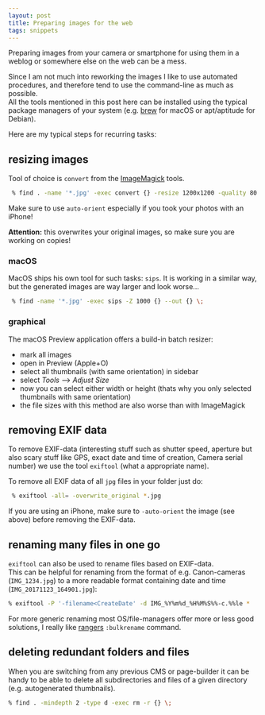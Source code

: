 ```yaml
---
layout: post
title: Preparing images for the web
tags: snippets
---
```


Preparing images from your camera or smartphone for using them in a weblog
or somewhere else on the web can be a mess.

Since I am not much into reworking the images I like to use automated procedures,
and therefore tend to use the command-line as much as possible.  
All the tools mentioned in this post here can be installed using the typical
package managers of your system (e.g. [brew](https://brew.sh/) for macOS or
apt/aptitude for Debian).

Here are my typical steps for recurring tasks:

## resizing images

Tool of choice is `convert` from the [ImageMagick](http://www.imagemagick.org/script/index.php) tools.

``` sh
 % find . -name '*.jpg' -exec convert {} -resize 1200x1200 -quality 80 -auto-orient {} \;
```

Make sure to use `auto-orient` especially if you took your photos with an iPhone!

__Attention:__ this overwrites your original images, so make sure you are working on copies!

### macOS

MacOS ships his own tool for such tasks: `sips`. It is working in a similar way, but the
generated images are way larger and look worse...

``` sh
 % find -name '*.jpg' -exec sips -Z 1000 {} --out {} \;
```

### graphical

The macOS Preview application offers a build-in batch resizer:
 * mark all images
 * open in Preview (Apple+O)
 * select all thumbnails (with same orientation) in sidebar
 * select _Tools_ --> _Adjust Size_
 * now you can select either width or height (thats why you only selected thumbnails with same orientation)
 * the file sizes with this method are also worse than with ImageMagick

## removing EXIF data

To remove EXIF-data (interesting stuff such as shutter speed, aperture but also
    scary stuff like GPS, exact date and time of creation, Camera serial number)
    we use the tool `exiftool` (what a appropriate name).

To remove all EXIF data of all `jpg` files in your folder just do:

``` sh
 % exiftool -all= -overwrite_original *.jpg
```

If you are using an iPhone, make sure to `-auto-orient` the image (see above) before
removing the EXIF-data.


## renaming many files in one go

`exiftool` can also be used to rename files based on EXIF-data.  
This can be helpful for renaming from the format of e.g. Canon-cameras (`IMG_1234.jpg`)
to a more readable format containing date and time (`IMG_20171123_164901.jpg`):

``` sh
% exiftool -P '-filename<CreateDate' -d IMG_%Y%m%d_%H%M%S%%-c.%%le *
```

For more generic renaming most OS/file-managers offer more or less good
solutions, I really like [rangers](http://nongnu.org/ranger/) `:bulkrename` command.


## deleting redundant folders and files

When you are switching from any previous CMS or page-builder it can be handy to
be able to delete all subdirectories and files of a given directory (e.g.
    autogenerated thumbnails).

``` sh
% find . -mindepth 2 -type d -exec rm -r {} \;
```
